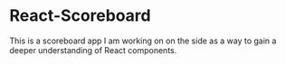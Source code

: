 # React-Scoreboard
This is a scoreboard app I am working on on the side as a way to gain a deeper understanding of React components.  

